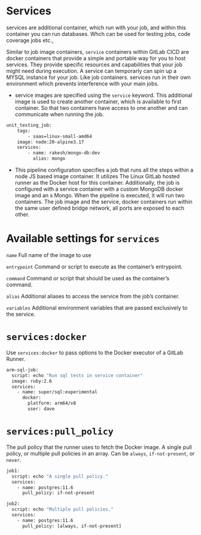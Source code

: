 # Services
services are additional container, which run with your job, and within this container you can run databases. Whch can be used for testing jobs, code coverage jobs etc.,

Similar to job image containers, ```service``` containers within GitLab CICD are docker containers that provide a simple and portable way for you to host services. They provide specific resources and capabilities that your job might need during execution. A service can temporarly can spin up a MYSQL instance for your job. Like job containers. services run in their own environment which prevents interference with your main jobs.
* service images are specified using the ```service``` keyword. This additional image is used to create another container, which is available to first container. So that two containers have access to one another and can communicate when running the job.

```sh
unit_testing_job:
    tags:  
        - saas=linux-small-amd64
    image: node:20-alpine3.17
    services:
        - name: rakesh/mongo-db:dev
          alias: mongo
```

* This pipeline configuration specifies a job that runs all the steps within a node JS based image container. It utilizes The Linux GitLab  hosted runner as the Docker host for this container. Additionally, the job is configured with a service container with a custom MongoDB docker image and an s Mongo. When the pipeline is executed, it will run two containers. The job image and the service, docker containers run within the same user defined bridge network, all ports are exposed to each other.

# Available settings for ```services```
```name```    Full name of the image to use

```entrypoint```  Command or script to execute as the container’s entrypoint.

```command``` Command or script that should be used as the container’s command.

```alias```   Additional aliases to access the service from the job’s container.

```variables```   Additional environment variables that are passed exclusively to the service.

# ```services:docker```
Use ```services:docker``` to pass options to the Docker executor of a GitLab Runner.

```sh
arm-sql-job:
  script: echo "Run sql tests in service container"
  image: ruby:2.6
  services:
    - name: super/sql:experimental
      docker:
        platform: arm64/v8
        user: dave
```

# ```services:pull_policy```
The pull policy that the runner uses to fetch the Docker image. A single pull policy, or multiple pull policies in an array. Can be ```always```, ```if-not-present```, or ```never```.

```sh
job1:
  script: echo "A single pull policy."
  services:
    - name: postgres:11.6
      pull_policy: if-not-present

job2:
  script: echo "Multiple pull policies."
  services:
    - name: postgres:11.6
      pull_policy: [always, if-not-present]

```
